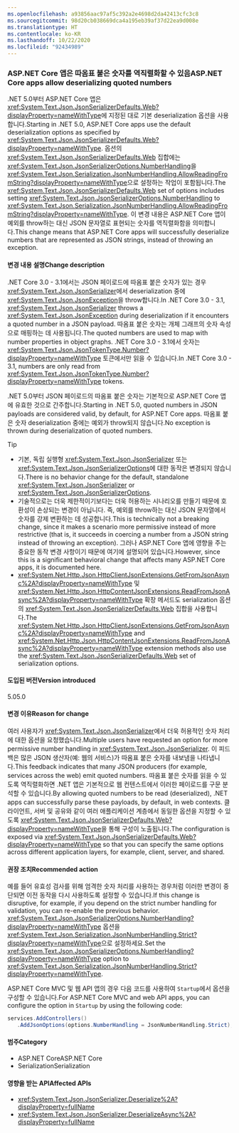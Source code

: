```yaml
---
ms.openlocfilehash: a93856aac97af5c392a2e4698d2da42413cfc3c8
ms.sourcegitcommit: 98d20cb038669dca4a195eb39af37d22ea9d008e
ms.translationtype: HT
ms.contentlocale: ko-KR
ms.lasthandoff: 10/22/2020
ms.locfileid: "92434989"
---
```

### <a name="aspnet-core-apps-allow-deserializing-quoted-numbers"></a><span data-ttu-id="7e614-101">ASP.NET Core 앱은 따옴표 붙은 숫자를 역직렬화할 수 있음</span><span class="sxs-lookup"><span data-stu-id="7e614-101">ASP.NET Core apps allow deserializing quoted numbers</span></span>

<span data-ttu-id="7e614-102">.NET 5.0부터 ASP.NET Core 앱은 <xref:System.Text.Json.JsonSerializerDefaults.Web?displayProperty=nameWithType>에 지정된 대로 기본 deserialization 옵션을 사용합니다.</span><span class="sxs-lookup"><span data-stu-id="7e614-102">Starting in .NET 5.0, ASP.NET Core apps use the default deserialization options as specified by <xref:System.Text.Json.JsonSerializerDefaults.Web?displayProperty=nameWithType>.</span></span> <span data-ttu-id="7e614-103">옵션의 <xref:System.Text.Json.JsonSerializerDefaults.Web> 집합에는 <xref:System.Text.Json.JsonSerializerOptions.NumberHandling>을 <xref:System.Text.Json.Serialization.JsonNumberHandling.AllowReadingFromString?displayProperty=nameWithType>으로 설정하는 작업이 포함됩니다.</span><span class="sxs-lookup"><span data-stu-id="7e614-103">The <xref:System.Text.Json.JsonSerializerDefaults.Web> set of options includes setting <xref:System.Text.Json.JsonSerializerOptions.NumberHandling> to <xref:System.Text.Json.Serialization.JsonNumberHandling.AllowReadingFromString?displayProperty=nameWithType>.</span></span> <span data-ttu-id="7e614-104">이 변경 내용은 ASP.NET Core 앱이 예외를 throw하는 대신 JSON 문자열로 표현되는 숫자를 역직렬화함을 의미합니다.</span><span class="sxs-lookup"><span data-stu-id="7e614-104">This change means that ASP.NET Core apps will successfully deserialize numbers that are represented as JSON strings, instead of throwing an exception.</span></span>

#### <a name="change-description"></a><span data-ttu-id="7e614-105">변경 내용 설명</span><span class="sxs-lookup"><span data-stu-id="7e614-105">Change description</span></span>

<span data-ttu-id="7e614-106">.NET Core 3.0 - 3.1에서는 JSON 페이로드에 따옴표 붙은 숫자가 있는 경우 <xref:System.Text.Json.JsonSerializer>에서 deserialization 중에 <xref:System.Text.Json.JsonException>을 throw합니다.</span><span class="sxs-lookup"><span data-stu-id="7e614-106">In .NET Core 3.0 - 3.1, <xref:System.Text.Json.JsonSerializer> throws a <xref:System.Text.Json.JsonException> during deserialization if it encounters a quoted number in a JSON payload.</span></span> <span data-ttu-id="7e614-107">따옴표 붙은 숫자는 개체 그래프의 숫자 속성으로 매핑하는 데 사용됩니다.</span><span class="sxs-lookup"><span data-stu-id="7e614-107">The quoted numbers are used to map with number properties in object graphs.</span></span> <span data-ttu-id="7e614-108">.NET Core 3.0 - 3.1에서 숫자는 <xref:System.Text.Json.JsonTokenType.Number?displayProperty=nameWithType> 토큰에서만 읽을 수 있습니다.</span><span class="sxs-lookup"><span data-stu-id="7e614-108">In .NET Core 3.0 - 3.1, numbers are only read from <xref:System.Text.Json.JsonTokenType.Number?displayProperty=nameWithType> tokens.</span></span>

<span data-ttu-id="7e614-109">.NET 5.0부터 JSON 페이로드의 따옴표 붙은 숫자는 기본적으로 ASP.NET Core 앱에 유효한 것으로 간주합니다.</span><span class="sxs-lookup"><span data-stu-id="7e614-109">Starting in .NET 5.0, quoted numbers in JSON payloads are considered valid, by default, for ASP.NET Core apps.</span></span> <span data-ttu-id="7e614-110">따옴표 붙은 숫자 deserialization 중에는 예외가 throw되지 않습니다.</span><span class="sxs-lookup"><span data-stu-id="7e614-110">No exception is thrown during deserialization of quoted numbers.</span></span>

> [!TIP]
>
> - <span data-ttu-id="7e614-111">기본, 독립 실행형 <xref:System.Text.Json.JsonSerializer> 또는 <xref:System.Text.Json.JsonSerializerOptions>에 대한 동작은 변경되지 않습니다.</span><span class="sxs-lookup"><span data-stu-id="7e614-111">There is no behavior change for the default, standalone <xref:System.Text.Json.JsonSerializer> or <xref:System.Text.Json.JsonSerializerOptions>.</span></span>
> - <span data-ttu-id="7e614-112">기술적으로는 더욱 제한적이기보다는 더욱 허용하는 시나리오를 만들기 때문에 호환성이 손상되는 변경이 아닙니다. 즉, 예외를 throw하는 대신 JSON 문자열에서 숫자를 강제 변환하는 데 성공합니다.</span><span class="sxs-lookup"><span data-stu-id="7e614-112">This is technically not a breaking change, since it makes a scenario more permissive instead of more restrictive (that is, it succeeds in coercing a number from a JSON string instead of throwing an exception).</span></span> <span data-ttu-id="7e614-113">그러나 ASP.NET Core 앱에 영향을 주는 중요한 동작 변경 사항이기 때문에 여기에 설명되어 있습니다.</span><span class="sxs-lookup"><span data-stu-id="7e614-113">However, since this is a significant behavioral change that affects many ASP.NET Core apps, it is documented here.</span></span>
> - <span data-ttu-id="7e614-114"><xref:System.Net.Http.Json.HttpClientJsonExtensions.GetFromJsonAsync%2A?displayProperty=nameWithType> 및 <xref:System.Net.Http.Json.HttpContentJsonExtensions.ReadFromJsonAsync%2A?displayProperty=nameWithType> 확장 메서드도 serialization 옵션의 <xref:System.Text.Json.JsonSerializerDefaults.Web> 집합을 사용합니다.</span><span class="sxs-lookup"><span data-stu-id="7e614-114">The <xref:System.Net.Http.Json.HttpClientJsonExtensions.GetFromJsonAsync%2A?displayProperty=nameWithType> and <xref:System.Net.Http.Json.HttpContentJsonExtensions.ReadFromJsonAsync%2A?displayProperty=nameWithType> extension methods also use the <xref:System.Text.Json.JsonSerializerDefaults.Web> set of serialization options.</span></span>

#### <a name="version-introduced"></a><span data-ttu-id="7e614-115">도입된 버전</span><span class="sxs-lookup"><span data-stu-id="7e614-115">Version introduced</span></span>

<span data-ttu-id="7e614-116">5.0</span><span class="sxs-lookup"><span data-stu-id="7e614-116">5.0</span></span>

#### <a name="reason-for-change"></a><span data-ttu-id="7e614-117">변경 이유</span><span class="sxs-lookup"><span data-stu-id="7e614-117">Reason for change</span></span>

<span data-ttu-id="7e614-118">여러 사용자가 <xref:System.Text.Json.JsonSerializer>에서 더욱 허용적인 숫자 처리에 대한 옵션을 요청했습니다.</span><span class="sxs-lookup"><span data-stu-id="7e614-118">Multiple users have requested an option for more permissive number handling in <xref:System.Text.Json.JsonSerializer>.</span></span> <span data-ttu-id="7e614-119">이 피드백은 많은 JSON 생산자(예: 웹의 서비스)가 따옴표 붙은 숫자를 내보냄을 나타냅니다.</span><span class="sxs-lookup"><span data-stu-id="7e614-119">This feedback indicates that many JSON producers (for example, services across the web) emit quoted numbers.</span></span> <span data-ttu-id="7e614-120">따옴표 붙은 숫자를 읽을 수 있도록 역직렬화하면 .NET 앱은 기본적으로 웹 컨텐스트에서 이러한 페이로드를 구문 분석할 수 있습니다.</span><span class="sxs-lookup"><span data-stu-id="7e614-120">By allowing quoted numbers to be read (deserialized), .NET apps can successfully parse these payloads, by default, in web contexts.</span></span> <span data-ttu-id="7e614-121">클라이언트, 서버 및 공유와 같이 여러 애플리케이션 계층에서 동일한 옵션을 지정할 수 있도록 <xref:System.Text.Json.JsonSerializerDefaults.Web?displayProperty=nameWithType>을 통해 구성이 노출됩니다.</span><span class="sxs-lookup"><span data-stu-id="7e614-121">The configuration is exposed via <xref:System.Text.Json.JsonSerializerDefaults.Web?displayProperty=nameWithType> so that you can specify the same options across different application layers, for example, client, server, and shared.</span></span>

#### <a name="recommended-action"></a><span data-ttu-id="7e614-122">권장 조치</span><span class="sxs-lookup"><span data-stu-id="7e614-122">Recommended action</span></span>

<span data-ttu-id="7e614-123">예를 들어 유효성 검사를 위해 엄격한 숫자 처리를 사용하는 경우처럼 이러한 변경이 중단되면 이전 동작을 다시 사용하도록 설정할 수 있습니다.</span><span class="sxs-lookup"><span data-stu-id="7e614-123">If this change is disruptive, for example, if you depend on the strict number handling for validation, you can re-enable the previous behavior.</span></span> <span data-ttu-id="7e614-124"><xref:System.Text.Json.JsonSerializerOptions.NumberHandling?displayProperty=nameWithType> 옵션을 <xref:System.Text.Json.Serialization.JsonNumberHandling.Strict?displayProperty=nameWithType>으로 설정하세요.</span><span class="sxs-lookup"><span data-stu-id="7e614-124">Set the <xref:System.Text.Json.JsonSerializerOptions.NumberHandling?displayProperty=nameWithType> option to <xref:System.Text.Json.Serialization.JsonNumberHandling.Strict?displayProperty=nameWithType>.</span></span>

<span data-ttu-id="7e614-125">ASP.NET Core MVC 및 웹 API 앱의 경우 다음 코드를 사용하여 `Startup`에서 옵션을 구성할 수 있습니다.</span><span class="sxs-lookup"><span data-stu-id="7e614-125">For ASP.NET Core MVC and web API apps, you can configure the option in `Startup` by using the following code:</span></span>

```csharp
services.AddControllers()
   .AddJsonOptions(options.NumberHandling = JsonNumberHandling.Strict);
```

#### <a name="category"></a><span data-ttu-id="7e614-126">범주</span><span class="sxs-lookup"><span data-stu-id="7e614-126">Category</span></span>

- <span data-ttu-id="7e614-127">ASP.NET Core</span><span class="sxs-lookup"><span data-stu-id="7e614-127">ASP.NET Core</span></span>
- <span data-ttu-id="7e614-128">Serialization</span><span class="sxs-lookup"><span data-stu-id="7e614-128">Serialization</span></span>

#### <a name="affected-apis"></a><span data-ttu-id="7e614-129">영향을 받는 API</span><span class="sxs-lookup"><span data-stu-id="7e614-129">Affected APIs</span></span>

- <xref:System.Text.Json.JsonSerializer.Deserialize%2A?displayProperty=fullName>
- <xref:System.Text.Json.JsonSerializer.DeserializeAsync%2A?displayProperty=fullName>

<!--

#### Affected APIs

- `Overload:System.Text.Json.JsonSerializer.Deserialize`
- `Overload:System.Text.Json.JsonSerializer.DeserializeAsync`

-->
